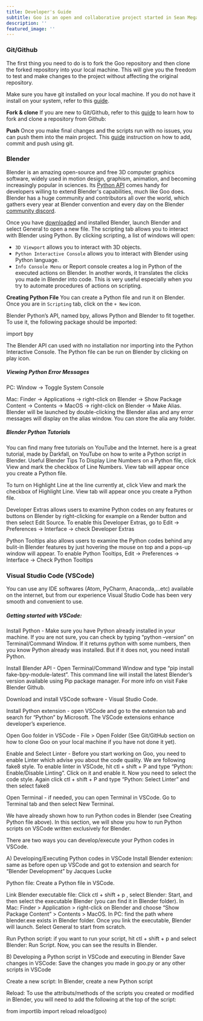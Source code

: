 ```yaml
---
title: Developer's Guide
subtitle: Goo is an open and collaborative project started in Sean Megason's group at Harvard University. We welcome everyone who is interested in enhancing 3D models of biological cells with Blender. The developer’s guide is to help contributors willing to start working and contributing on Goo. If you are interested in join, please contact Sean Megason - sean_megason AT hms harvard edu.
description: ''
featured_image: ''
---
```


<h3>Git/Github</h3>
The first thing you need to do is to fork the Goo repository and then clone the forked repository into your local machine. This will give you the freedom to test and make changes to the project without affecting the original repository.

Make sure you have git installed on your local machine. If you do not have it install on your system, refer to this <a href="https://github.com/git-guides/install-git">guide</a>.

<b>Fork & clone</b>
If you are new to Git/Github, refer to this <a href="https://docs.github.com/en/get-started/quickstart/fork-a-repo">guide</a> to learn how to fork and clone a repository from Github: 

<b>Push</b>
Once you make final changes and the scripts run with no issues, you can push them into the main project. This <a href="https://docs.github.com/en/migrations/importing-source-code/using-the-command-line-to-import-source-code/adding-locally-hosted-code-to-github">guide</a> instruction on how to add, commit and push using git.

<h3>Blender</h3>
Blender is an amazing open-source and free 3D computer graphics software, widely used in motion design, graphism, animation, and becoming increasingly popular in sciences. Its <a href="https://docs.blender.org/api/current/index.html">Python API</a> comes handy for developers willing to extend Blender's capabilities, much like Goo does. Blender has a huge community and contributors all over the world, which gathers every year at Blender convention and every day on the Blender <a href="https://discord.gg/blender">community discord</a>. 

Once you have <a href="https://www.blender.org/download/">downloaded</a> and installed Blender, launch Blender and select General to open a new file. The scripting tab allows you to interact with Blender using Python. By clicking scripting, a list of windows will open:

- ```3D Viewport``` allows you to interact with 3D objects.
- ```Python Interactive Console``` allows you to interact with Blender using Python language.
- ```Info Console Menu``` or Report console creates a log in Python of the executed actions on Blender. In another words, it translates the clicks you made in Blender into code. This is very useful especially when you try to automate procedures of actions on scripting.

<b>Creating Python File</b>
You can create a Python file and run it on Blender. Once you are in ```Scripting``` tab, click on the ```+ New``` icon.

Blender Python’s API, named bpy, allows Python and Blender to fit together. To use it, the following package should be imported:

import bpy

The Blender API can used with no installation nor importing into the Python Interactive Console. The Python file can be run on Blender by clicking on play icon.

<h5>Viewing Python Error Messages</h5>
PC: Window -> Toggle System Console

Mac: Finder -> Applications -> right-click on Blender -> Show Package Content -> Contents -> MacOS -> right-click on Blender -> Make Alias. Blender will be launched by double-clicking the Blender alias and any error messages will display on the alias window. You can store the alia any folder.

<h5>Blender Python Tutorials</h5>
You can find many free tutorials on YouTube and the Internet. here is a great tutorial, made by Darkfall, on YouTube on how to write a Python script in Blender.

</h5>Useful Blender Tips</h5>
To Display Line Numbers on a Python file, click View and mark the checkbox of Line Numbers. View tab will appear once you create a Python file.

To turn on Highlight Line at the line currently at, click View and mark the checkbox of Highlight Line. View tab will appear once you create a Python file.

Developer Extras allows users to examine Python codes on any features or buttons on Blender by right-clicking for example on a Render button and then select Edit Source. To enable this Developer Extras, go to Edit -> Preferences -> Interface -> check Developer Extras

Python Tooltips also allows users to examine the Python codes behind any bulit-in Blender features by just hovering the mouse on top and a pops-up window will appear. To enable Python Tooltips, Edit -> Preferences -> Interface -> Check Python Tooltips

<h3>Visual Studio Code (VSCode)</h3>
You can use any IDE softwares (Atom, PyCharm, Anaconda,…etc) available on the internet, but from our experience Visual Studio Code has been very smooth and convenient to use.

<h5>Getting started with VSCode:</h5>
Install Python - Make sure you have Python already installed in your machine. If you are not sure, you can check by typing “python –version” on Terminal/Command Window. If it returns python with some numbers, then you know Python already was installed. But if it does not, you need install Python.

Install Blender API - Open Terminal/Command Window and type “pip install fake-bpy-module-latest”. This command line will install the latest Blender’s version available using Pip package manager. For more info on visit Fake Blender Github.

Download and install VSCode software - Visual Studio Code.

Install Python extension - open VSCode and go to the extension tab and search for “Python” by Microsoft. The VSCode extensions enhance developer’s experience.

Open Goo folder in VSCode - File > Open Folder (See Git/GitHub section on how to clone Goo on your local machine if you have not done it yet).

Enable and Select Linter - Before you start working on Goo, you need to enable Linter which advise you about the code quality. We are following fake8 style. To enable linter in VSCode, hit ctl + shift + P and type “Python: Enable/Disable Linting”. Click on it and enable it. Now you need to select the code style. Again click ctl + shift + P and type “Python: Select Linter” and then select fake8

Open Terminal - if needed, you can open Terminal in VSCode. Go to Terminal tab and then select New Terminal.

We have already shown how to run Python codes in Blender (see Creating Python file above). In this section, we will show you how to run Python scripts on VSCode written exclusively for Blender.

There are two ways you can develop/execute your Python codes in VSCode.

A) Developing/Executing Python codes in VSCode
Install Blender extenion: same as before open up VSCode and got to extension and search for “Blender Development” by Jacques Lucke

Python file: Create a Python file in VSCode.

Link Blender executable file: Click ctl + shift + p , select Blender: Start, and then select the executable Blender (you can find it in Blender folder). In Mac: Finder > Application > right-click on Blender and choose “Show Package Content” > Contents > MacOS. In PC: find the path where blender.exe exists in Blender folder. Once you link the executable, Blender will launch. Select General to start from scratch.

Run Python script: if you want to run your script, hit ctl + shift + p and select Blender: Run Script. Now, you can see the results in Blender.

B) Developing a Python script in VSCode and executing in Blender
Save changes in VSCode: Save the changes you made in goo.py or any other scripts in VSCode

Create a new script: In Blender, create a new Python script

Reload: To use the attributs/methods of the scripts you created or modified in Blender, you will need to add the following at the top of the script:

from importlib import reload
reload(goo)